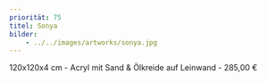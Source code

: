 ```yaml
---
priorität: 75
titel: Sonya
bilder:
    - ../../images/artworks/sonya.jpg
---
```


120x120x4 cm - Acryl mit Sand & Ölkreide auf Leinwand - 285,00 €
